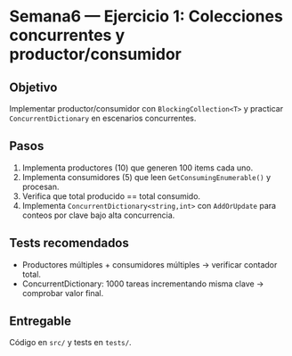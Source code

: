 # Semana6 — Ejercicio 1: Colecciones concurrentes y productor/consumidor

## Objetivo
Implementar productor/consumidor con `BlockingCollection<T>` y practicar `ConcurrentDictionary` en escenarios concurrentes.

## Pasos
1. Implementa productores (10) que generen 100 items cada uno.  
2. Implementa consumidores (5) que leen `GetConsumingEnumerable()` y procesan.  
3. Verifica que total producido == total consumido.  
4. Implementa `ConcurrentDictionary<string,int>` con `AddOrUpdate` para conteos por clave bajo alta concurrencia.

## Tests recomendados
- Productores múltiples + consumidores múltiples → verificar contador total.  
- ConcurrentDictionary: 1000 tareas incrementando misma clave → comprobar valor final.

## Entregable
Código en `src/` y tests en `tests/`.
